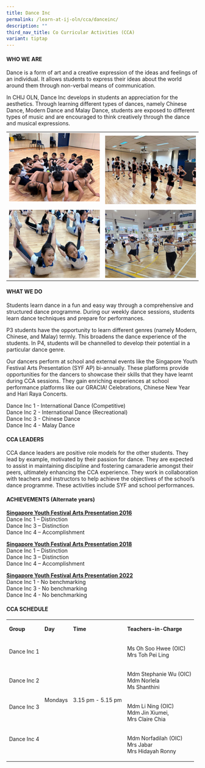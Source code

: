 ```yaml
---
title: Dance Inc
permalink: /learn-at-ij-oln/cca/danceinc/
description: ""
third_nav_title: Co Curricular Activities (CCA)
variant: tiptap
---
```

<h4>WHO WE ARE</h4>
<p>Dance is a form of art and a creative expression of the ideas and feelings
of an individual. It allows students to express their ideas about the world
around them through non-verbal means of communication.</p>
<p>In CHIJ OLN, Dance Inc develops in students an appreciation for the aesthetics.
Through learning different types of dances, namely Chinese Dance, Modern
Dance and Malay Dance, students are exposed to different types of music
and are encouraged to think creatively through the dance and musical expressions.</p>
<table style="minWidth: 50px">
<colgroup>
<col>
<col>
</colgroup>
<tbody>
<tr>
<td rowspan="1" colspan="1">
<div class="isomer-image-wrapper">
<img style="width: 100%" height="auto" width="100%" alt="" src="/images/CCAPics/DanceInc1w.jpg">
</div>
<p></p>
</td>
<td rowspan="1" colspan="1">
<div class="isomer-image-wrapper">
<img style="width: 100%" height="auto" width="100%" alt="" src="/images/CCAPics/DanceInc2w.jpg">
</div>
</td>
</tr>
<tr>
<td rowspan="1" colspan="1">
<div class="isomer-image-wrapper">
<img style="width: 100%" height="auto" width="100%" alt="" src="/images/CCAPics/DanceInc3w.jpg">
</div>
</td>
<td rowspan="1" colspan="1">
<div class="isomer-image-wrapper">
<img style="width: 100%" height="auto" width="100%" alt="" src="/images/CCAPics/DanceInc4w.jpg">
</div>
</td>
</tr>
</tbody>
</table>
<h4>WHAT WE DO</h4>
<p>Students learn dance in a fun and easy way through a comprehensive and
structured dance programme. During our weekly dance sessions, students
learn dance techniques and prepare for performances.</p>
<p>P3 students have the opportunity to learn different genres (namely Modern,
Chinese, and Malay) termly. This broadens the dance experience of the students.
In P4, students will be channelled to develop their potential in a particular
dance genre.</p>
<p>Our dancers perform at school and external events like the Singapore Youth
Festival Arts Presentation (SYF AP) bi-annually. These platforms provide
opportunities for the dancers to showcase their skills that they have learnt
during CCA sessions. They gain enriching experiences at school performance
platforms like our GRACIA! Celebrations, Chinese New Year and Hari Raya
Concerts.</p>
<p>Dance Inc 1 - International Dance (Competitive)
<br>Dance Inc 2 - International Dance (Recreational)
<br>Dance Inc 3 - Chinese Dance
<br>Dance Inc 4 - Malay Dance</p>
<h4>CCA LEADERS</h4>
<p>CCA dance leaders are positive role models for the other students. They
lead by example, motivated by their passion for dance. They are expected
to assist in maintaining discipline and fostering camaraderie amongst their
peers, ultimately enhancing the CCA experience. They work in collaboration
with teachers and instructors to help achieve the objectives of the school’s
dance programme. These activities include SYF and school performances.</p>
<h4>ACHIEVEMENTS (Alternate years)</h4>
<p><strong><u>Singapore Youth Festival Arts Presentation 2016</u></strong>
<br>Dance Inc 1 – Distinction
<br>Dance Inc 3 – Distinction
<br>Dance Inc 4 – Accomplishment</p>
<p><strong><u>Singapore Youth Festival Arts Presentation 2018</u></strong>
<br>Dance Inc 1 – Distinction
<br>Dance Inc 3 – Distinction
<br>Dance Inc 4 – Accomplishment</p>
<p><strong><u>Singapore Youth Festival Arts Presentation 2022</u></strong>
<br>Dance Inc 1 - No benchmarking
<br>Dance Inc 3 - No benchmarking
<br>Dance Inc 4 - No benchmarking</p>
<h4>CCA SCHEDULE</h4>
<table style="minWidth: 100px">
<colgroup>
<col>
<col>
<col>
<col>
</colgroup>
<tbody>
<tr>
<td rowspan="1" colspan="1">
<p><strong>Group</strong>
</p>
</td>
<td rowspan="1" colspan="1">
<p><strong>Day</strong>
</p>
</td>
<td rowspan="1" colspan="1">
<p><strong>Time</strong>
</p>
</td>
<td rowspan="1" colspan="1">
<p><strong>Teachers-in-Charge</strong>
</p>
</td>
</tr>
<tr>
<td rowspan="1" colspan="1">
<p>Dance Inc 1</p>
</td>
<td rowspan="4" colspan="1">
<p>Mondays</p>
</td>
<td rowspan="4" colspan="1">
<p>3.15 pm - 5.15 pm</p>
</td>
<td rowspan="1" colspan="1">
<p>Ms Oh Soo Hwee (OIC)
<br>Mrs Toh Pei Ling</p>
</td>
</tr>
<tr>
<td rowspan="1" colspan="1">
<p>Dance Inc 2</p>
</td>
<td rowspan="1" colspan="1">
<p>Mdm Stephanie Wu (OIC)
<br>Mdm Norlela
<br>Ms Shanthini</p>
</td>
</tr>
<tr>
<td rowspan="1" colspan="1">
<p>Dance Inc 3</p>
<p>&nbsp;</p>
</td>
<td rowspan="1" colspan="1">
<p>Mdm Li Ning (OIC)
<br>Mdm Jin Xiumei,
<br>Mrs Claire Chia</p>
</td>
</tr>
<tr>
<td rowspan="1" colspan="1">
<p>Dance Inc 4</p>
<p>&nbsp;</p>
</td>
<td rowspan="1" colspan="1">
<p>Mdm Norfadilah (OIC)&nbsp;
<br>Mrs Jabar
<br>Mrs Hidayah Ronny</p>
</td>
</tr>
</tbody>
</table>
<p></p>